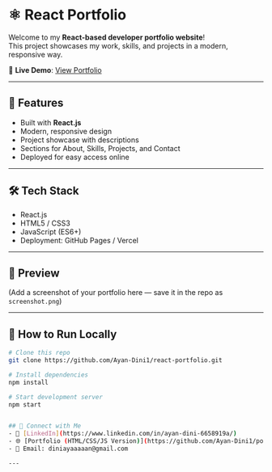 # ⚛️ React Portfolio  

Welcome to my **React-based developer portfolio website**!  
This project showcases my work, skills, and projects in a modern, responsive way.  

🔗 **Live Demo**: [View Portfolio](https://ayan-dini1.github.io/react-portfolio/)  

---

## 🚀 Features  
- Built with **React.js**  
- Modern, responsive design  
- Project showcase with descriptions  
- Sections for About, Skills, Projects, and Contact  
- Deployed for easy access online  

---

## 🛠️ Tech Stack  
- React.js  
- HTML5 / CSS3  
- JavaScript (ES6+)  
- Deployment: GitHub Pages / Vercel  

---

## 📸 Preview  
(Add a screenshot of your portfolio here — save it in the repo as `screenshot.png`)  

---

## 📂 How to Run Locally  

```bash
# Clone this repo
git clone https://github.com/Ayan-Dini1/react-portfolio.git

# Install dependencies
npm install

# Start development server
npm start


## 🔗 Connect with Me  
- 💼 [LinkedIn](https://www.linkedin.com/in/ayan-dini-6658919a/)  
- 🌐 [Portfolio (HTML/CSS/JS Version)](https://github.com/Ayan-Dini1/portfolio)  
- 📧 Email: diniayaaaaan@gmail.com  

---





